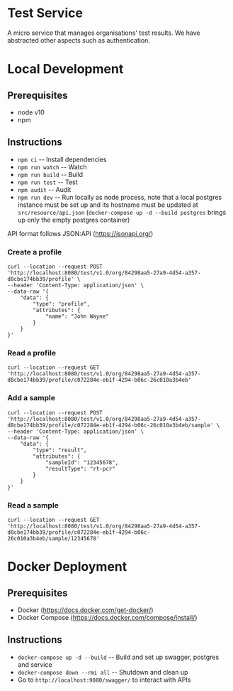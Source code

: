 # Test Service

A micro service that manages organisations' test results. We have abstracted other aspects such as authentication. 

# Local Development
## Prerequisites
* node v10
* npm
## Instructions
* `npm ci` -- Install dependencies
* `npm run watch` -- Watch 
* `npm run build` -- Build
* `npm run test` -- Test
* `npm audit` -- Audit
* `npm run dev` -- Run locally as node process, note that a local postgres instance must be set up and its hostname must be updated at `src/resource/api.json` (`docker-compose up -d --build postgres` brings up only the empty postgres container)

API format follows JSON:API (https://jsonapi.org/)
### Create a profile
```
curl --location --request POST 'http://localhost:8080/test/v1.0/org/84298aa5-27a9-4d54-a357-d8cbe174bb39/profile' \
--header 'Content-Type: application/json' \
--data-raw '{
    "data": {
        "type": "profile",
        "attributes": {
            "name": "John Wayne"
        }
    }
}'
```

### Read a profile
```
curl --location --request GET 'http://localhost:8080/test/v1.0/org/84298aa5-27a9-4d54-a357-d8cbe174bb39/profile/c072284e-eb1f-4294-b06c-26c010a3b4eb'
```

### Add a sample
```
curl --location --request POST 'http://localhost:8080/test/v1.0/org/84298aa5-27a9-4d54-a357-d8cbe174bb39/profile/c072284e-eb1f-4294-b06c-26c010a3b4eb/sample' \
--header 'Content-Type: application/json' \
--data-raw '{
    "data": {
        "type": "result",
        "attributes": {
            "sampleId": "12345678",
            "resultType": "rt-pcr"
        }
    }
}'
```

### Read a sample
```
curl --location --request GET 'http://localhost:8080/test/v1.0/org/84298aa5-27a9-4d54-a357-d8cbe174bb39/profile/c072284e-eb1f-4294-b06c-26c010a3b4eb/sample/12345678'
```

# Docker Deployment
## Prerequisites
* Docker (https://docs.docker.com/get-docker/)
* Docker Compose (https://docs.docker.com/compose/install/)
## Instructions
* `docker-compose up -d --build` -- Build and set up swagger, postgres and service
* `docker-compose down --rmi all` -- Shutdown and clean up
* Go to `http://localhost:9080/swagger/` to interact with APIs

